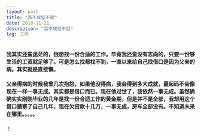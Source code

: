 ```yaml
---
layout: post
title: "高不成低不就"
date: 2018-11-21
description: "高不成低不就"
tag: 工作
---
```


#### 我其实还蛮迷茫的，很想找一份合适的工作。毕竟我还蛮没有志向的，只要一份够生活的工资就足够了。可是怎么找都找不到，一直以来给自己找借口是因为父亲的病。其实就是直接懒。

#### 父亲得病的时候我曾几次抱怨，如果他没得病，我会得到多大成就，最起码不会像现在一样一事无成。其实都是借口而已。现在他过世了，我依然一事无成。虽然确确实实刚刚毕业的几年是找一份合适工作的黄金期，但是并不是全部，我却用这个借口搪塞了自己几年，现在欠贷款十几万，一事无成，房车全部没有。不知道未来在哪里。。。。。
！[](http://5b0988e595225.cdn.sohucs.com/images/20180627/0798704b797a41f6864020a08829deed.jpeg)
